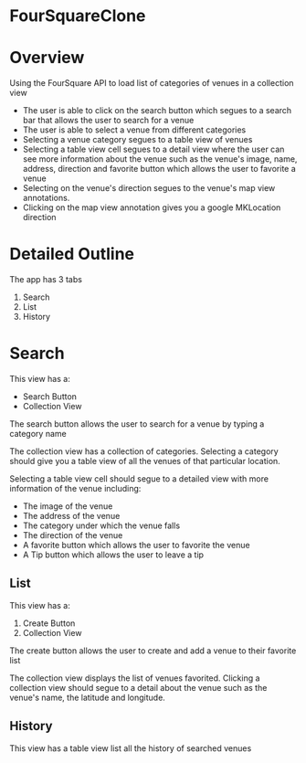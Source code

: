 # FourSquareClone

# Overview

Using the FourSquare API to load list of categories of venues in a collection view

- The user is able to click on the search button which segues to a search bar that allows the user to search for a venue
- The user is able to select a venue from different categories 
- Selecting a venue category segues to a table view of venues
- Selecting a table view cell segues to a detail view where the user can see more information about the venue such as the venue's image, name, address, direction and favorite button which allows the user to favorite a venue
- Selecting on the venue's direction segues to the venue's map view annotations.
- Clicking on the map view annotation gives you a google MKLocation direction

# Detailed Outline

The app has 3 tabs

1. Search
2. List
3. History

# Search

This view has a:
- Search Button
- Collection View


The search button allows the user to search for a venue by typing a category name

The collection view has a collection of categories. Selecting a category should give you a table view of all the venues of that particular location.

Selecting a table view cell should segue to a detailed view with more information of the venue including:

- The image of the venue
- The address of the venue
- The category under which the venue falls
- The direction of the venue
- A favorite button which allows the user to favorite the venue
- A Tip button which allows the user to leave a tip

## List

This view has a:

1. Create Button
2. Collection View

The create button allows the user to create and add a venue to their favorite list 

The collection view displays the list of venues favorited. Clicking a collection view should segue to a detail about the venue such as the venue's name, the latitude and longitude.

## History

This view has a table view list all the history of searched venues
